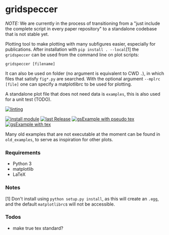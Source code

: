 # gridspeccer

*NOTE:* We are currently in the process of transitioning from a "just include the complete script in every paper repository" to a standalone codebase that is not stable yet.

Plotting tool to make plotting with many subfigures easier, especially for publications. 
After installation with `pip install . --local`[1] the `gridspeccer` can be used from the command line on plot scripts:
```
gridspeccer [filename]
```
It can also be used on folder (no argument is equivalent to CWD `.`), in which files that satisfy `fig*.py` are searched.
With the optional argument `--mplrc [file]` one can specify a matplotlibrc to be used for plotting.

A standalone plot file that does not need data is `examples`, this is also used for a unit test (TODO).

[![linting](../../workflows/lint/badge.svg)](../../actions?query=workflow%3Alint)

[![install module](../../workflows/install%20module/badge.svg)](../../actions?query=workflow%3A%22install+module%22)
[![last Release](../../workflows/release_bump/badge.svg)](../../actions?query=workflow%3A%22release_bump%22)
[![gsExample with pseudo tex](../../workflows/gsExample%20with%20pseudo%20tex/badge.svg)](../../actions?query=workflow%3A%22gsExample+with+pseudo+tex%22)
[![gsExample with tex](../../workflows/gsExample%20with%20tex/badge.svg?branch=master)](../../actions?query=workflow%3A%22gsExample+with+tex%22)

Many old examples that are not executable at the moment can be found in `old_examples`, to serve as inspiration for other plots.

### Requirements

* Python 3
* matplotlib
* LaTeX

### Notes
[1] Don't install using `python setup.py install`, as this will create an `.egg`, and the default `matplotlibrc`s will not be accessible.

### Todos
* make true tex standard?
